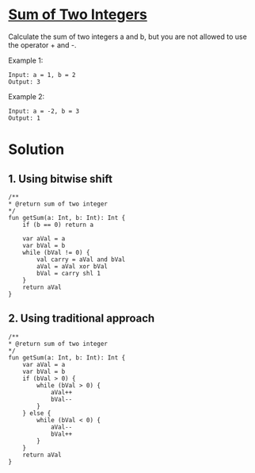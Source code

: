 # [Sum of Two Integers](https://leetcode.com/problems/sum-of-two-integers/)

Calculate the sum of two integers a and b, but you are not allowed to use the operator + and -.

Example 1:
```
Input: a = 1, b = 2
Output: 3
```
Example 2:
```
Input: a = -2, b = 3
Output: 1
```
# Solution
## 1. Using bitwise shift
```
/**
* @return sum of two integer
*/
fun getSum(a: Int, b: Int): Int {
    if (b == 0) return a

    var aVal = a
    var bVal = b
    while (bVal != 0) {
        val carry = aVal and bVal
        aVal = aVal xor bVal
        bVal = carry shl 1
    }
    return aVal
}
```

## 2. Using traditional approach

```
/**
* @return sum of two integer
*/
fun getSum(a: Int, b: Int): Int {
    var aVal = a
    var bVal = b
    if (bVal > 0) {
        while (bVal > 0) {
            aVal++
            bVal--
        }
    } else {
        while (bVal < 0) {
            aVal--
            bVal++
        }
    }
    return aVal
}
```
